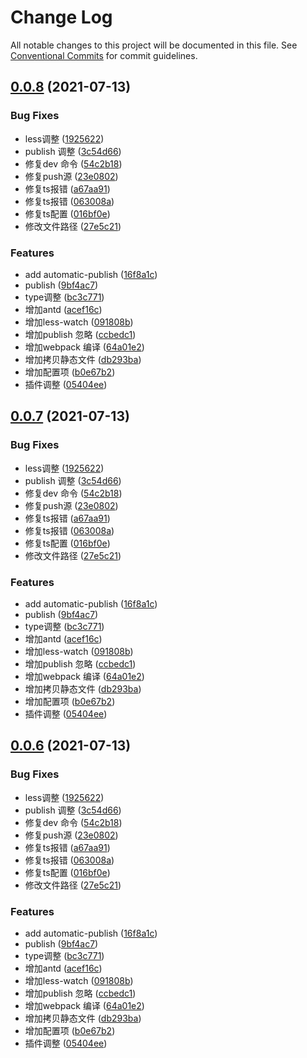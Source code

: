 # Change Log

All notable changes to this project will be documented in this file.
See [Conventional Commits](https://conventionalcommits.org) for commit guidelines.

## [0.0.8](https://github.com/xbcc123/xbc-monorep/compare/v0.0.5...v0.0.8) (2021-07-13)


### Bug Fixes

* less调整 ([1925622](https://github.com/xbcc123/xbc-monorep/commit/1925622e5b3e2b8bbf82a62e195247f6df7a3034))
* publish 调整 ([3c54d66](https://github.com/xbcc123/xbc-monorep/commit/3c54d6664ace87dbe509be4e878a09953d5bb420))
* 修复dev 命令 ([54c2b18](https://github.com/xbcc123/xbc-monorep/commit/54c2b18c59960e9cbb28a74dbebc62bb7aa8534b))
* 修复push源 ([23e0802](https://github.com/xbcc123/xbc-monorep/commit/23e0802d22ed9710b11e7b14353b7262d1e6ea0b))
* 修复ts报错 ([a67aa91](https://github.com/xbcc123/xbc-monorep/commit/a67aa91eb5b9a3898a0fce4131dfa83e30d728c9))
* 修复ts报错 ([063008a](https://github.com/xbcc123/xbc-monorep/commit/063008aff6ca4139bc536393c54dc8492dd855cf))
* 修复ts配置 ([016bf0e](https://github.com/xbcc123/xbc-monorep/commit/016bf0eb373e68e0fb4139d4844f3ccfdf038158))
* 修改文件路径 ([27e5c21](https://github.com/xbcc123/xbc-monorep/commit/27e5c21836307bf4e5221e7b4f7b9cf00db88df2))


### Features

* add  automatic-publish ([16f8a1c](https://github.com/xbcc123/xbc-monorep/commit/16f8a1cc8645ad79290470107bc23ec56972a2a8))
* publish ([9bf4ac7](https://github.com/xbcc123/xbc-monorep/commit/9bf4ac7aa19859465e7d90ace337a0d14ad2f742))
* type调整 ([bc3c771](https://github.com/xbcc123/xbc-monorep/commit/bc3c77198b95cb1d9a3da6cf2c0915f48345d476))
* 增加antd ([acef16c](https://github.com/xbcc123/xbc-monorep/commit/acef16c9894dd97f62d21ee6db5a0156458beb90))
* 增加less-watch ([091808b](https://github.com/xbcc123/xbc-monorep/commit/091808b6d489d042e32838ed321d0f4a4eb88e89))
* 增加publish 忽略 ([ccbedc1](https://github.com/xbcc123/xbc-monorep/commit/ccbedc1d31229b6d72dc79a3c48c8f88e065b8fd))
* 增加webpack 编译 ([64a01e2](https://github.com/xbcc123/xbc-monorep/commit/64a01e23f1b18885a85c877e8624e94bb27a95e4))
* 增加拷贝静态文件 ([db293ba](https://github.com/xbcc123/xbc-monorep/commit/db293baf2bf3bb8645ad4143911fccbe60efd32d))
* 增加配置项 ([b0e67b2](https://github.com/xbcc123/xbc-monorep/commit/b0e67b2ab5ac05c4a986577d48f0028fd703d77e))
* 插件调整 ([05404ee](https://github.com/xbcc123/xbc-monorep/commit/05404ee18e9d6d326268bc1e0a8adde1b04f581f))





## [0.0.7](https://github.com/xbcc123/xbc-monorep/compare/v0.0.5...v0.0.7) (2021-07-13)


### Bug Fixes

* less调整 ([1925622](https://github.com/xbcc123/xbc-monorep/commit/1925622e5b3e2b8bbf82a62e195247f6df7a3034))
* publish 调整 ([3c54d66](https://github.com/xbcc123/xbc-monorep/commit/3c54d6664ace87dbe509be4e878a09953d5bb420))
* 修复dev 命令 ([54c2b18](https://github.com/xbcc123/xbc-monorep/commit/54c2b18c59960e9cbb28a74dbebc62bb7aa8534b))
* 修复push源 ([23e0802](https://github.com/xbcc123/xbc-monorep/commit/23e0802d22ed9710b11e7b14353b7262d1e6ea0b))
* 修复ts报错 ([a67aa91](https://github.com/xbcc123/xbc-monorep/commit/a67aa91eb5b9a3898a0fce4131dfa83e30d728c9))
* 修复ts报错 ([063008a](https://github.com/xbcc123/xbc-monorep/commit/063008aff6ca4139bc536393c54dc8492dd855cf))
* 修复ts配置 ([016bf0e](https://github.com/xbcc123/xbc-monorep/commit/016bf0eb373e68e0fb4139d4844f3ccfdf038158))
* 修改文件路径 ([27e5c21](https://github.com/xbcc123/xbc-monorep/commit/27e5c21836307bf4e5221e7b4f7b9cf00db88df2))


### Features

* add  automatic-publish ([16f8a1c](https://github.com/xbcc123/xbc-monorep/commit/16f8a1cc8645ad79290470107bc23ec56972a2a8))
* publish ([9bf4ac7](https://github.com/xbcc123/xbc-monorep/commit/9bf4ac7aa19859465e7d90ace337a0d14ad2f742))
* type调整 ([bc3c771](https://github.com/xbcc123/xbc-monorep/commit/bc3c77198b95cb1d9a3da6cf2c0915f48345d476))
* 增加antd ([acef16c](https://github.com/xbcc123/xbc-monorep/commit/acef16c9894dd97f62d21ee6db5a0156458beb90))
* 增加less-watch ([091808b](https://github.com/xbcc123/xbc-monorep/commit/091808b6d489d042e32838ed321d0f4a4eb88e89))
* 增加publish 忽略 ([ccbedc1](https://github.com/xbcc123/xbc-monorep/commit/ccbedc1d31229b6d72dc79a3c48c8f88e065b8fd))
* 增加webpack 编译 ([64a01e2](https://github.com/xbcc123/xbc-monorep/commit/64a01e23f1b18885a85c877e8624e94bb27a95e4))
* 增加拷贝静态文件 ([db293ba](https://github.com/xbcc123/xbc-monorep/commit/db293baf2bf3bb8645ad4143911fccbe60efd32d))
* 增加配置项 ([b0e67b2](https://github.com/xbcc123/xbc-monorep/commit/b0e67b2ab5ac05c4a986577d48f0028fd703d77e))
* 插件调整 ([05404ee](https://github.com/xbcc123/xbc-monorep/commit/05404ee18e9d6d326268bc1e0a8adde1b04f581f))





## [0.0.6](https://github.com/xbcc123/xbc-monorep/compare/v0.0.5...v0.0.6) (2021-07-13)


### Bug Fixes

* less调整 ([1925622](https://github.com/xbcc123/xbc-monorep/commit/1925622e5b3e2b8bbf82a62e195247f6df7a3034))
* publish 调整 ([3c54d66](https://github.com/xbcc123/xbc-monorep/commit/3c54d6664ace87dbe509be4e878a09953d5bb420))
* 修复dev 命令 ([54c2b18](https://github.com/xbcc123/xbc-monorep/commit/54c2b18c59960e9cbb28a74dbebc62bb7aa8534b))
* 修复push源 ([23e0802](https://github.com/xbcc123/xbc-monorep/commit/23e0802d22ed9710b11e7b14353b7262d1e6ea0b))
* 修复ts报错 ([a67aa91](https://github.com/xbcc123/xbc-monorep/commit/a67aa91eb5b9a3898a0fce4131dfa83e30d728c9))
* 修复ts报错 ([063008a](https://github.com/xbcc123/xbc-monorep/commit/063008aff6ca4139bc536393c54dc8492dd855cf))
* 修复ts配置 ([016bf0e](https://github.com/xbcc123/xbc-monorep/commit/016bf0eb373e68e0fb4139d4844f3ccfdf038158))
* 修改文件路径 ([27e5c21](https://github.com/xbcc123/xbc-monorep/commit/27e5c21836307bf4e5221e7b4f7b9cf00db88df2))


### Features

* add  automatic-publish ([16f8a1c](https://github.com/xbcc123/xbc-monorep/commit/16f8a1cc8645ad79290470107bc23ec56972a2a8))
* publish ([9bf4ac7](https://github.com/xbcc123/xbc-monorep/commit/9bf4ac7aa19859465e7d90ace337a0d14ad2f742))
* type调整 ([bc3c771](https://github.com/xbcc123/xbc-monorep/commit/bc3c77198b95cb1d9a3da6cf2c0915f48345d476))
* 增加antd ([acef16c](https://github.com/xbcc123/xbc-monorep/commit/acef16c9894dd97f62d21ee6db5a0156458beb90))
* 增加less-watch ([091808b](https://github.com/xbcc123/xbc-monorep/commit/091808b6d489d042e32838ed321d0f4a4eb88e89))
* 增加publish 忽略 ([ccbedc1](https://github.com/xbcc123/xbc-monorep/commit/ccbedc1d31229b6d72dc79a3c48c8f88e065b8fd))
* 增加webpack 编译 ([64a01e2](https://github.com/xbcc123/xbc-monorep/commit/64a01e23f1b18885a85c877e8624e94bb27a95e4))
* 增加拷贝静态文件 ([db293ba](https://github.com/xbcc123/xbc-monorep/commit/db293baf2bf3bb8645ad4143911fccbe60efd32d))
* 增加配置项 ([b0e67b2](https://github.com/xbcc123/xbc-monorep/commit/b0e67b2ab5ac05c4a986577d48f0028fd703d77e))
* 插件调整 ([05404ee](https://github.com/xbcc123/xbc-monorep/commit/05404ee18e9d6d326268bc1e0a8adde1b04f581f))
